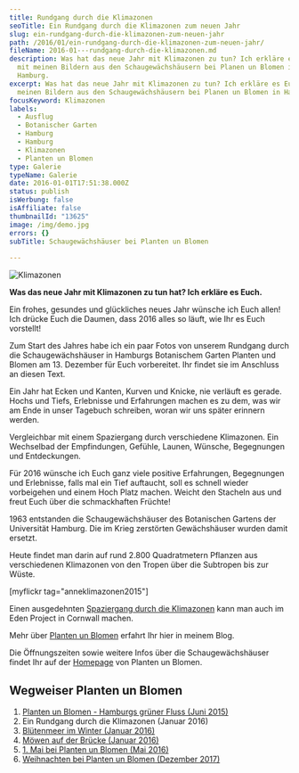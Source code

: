 ```yaml
---
title: Rundgang durch die Klimazonen
seoTitle: Ein Rundgang durch die Klimazonen zum neuen Jahr
slug: ein-rundgang-durch-die-klimazonen-zum-neuen-jahr
path: /2016/01/ein-rundgang-durch-die-klimazonen-zum-neuen-jahr/
fileName: 2016-01---rundgang-durch-die-klimazonen.md
description: Was hat das neue Jahr mit Klimazonen zu tun? Ich erkläre es Euch
  mit meinen Bildern aus den Schaugewächshäusern bei Planen un Blomen in
  Hamburg.
excerpt: Was hat das neue Jahr mit Klimazonen zu tun? Ich erkläre es Euch mit
  meinen Bildern aus den Schaugewächshäusern bei Planen un Blomen in Hamburg.
focusKeyword: Klimazonen
labels:
  - Ausflug
  - Botanischer Garten
  - Hamburg
  - Hamburg
  - Klimazonen
  - Planten un Blomen
type: Galerie
typeName: Galerie
date: 2016-01-01T17:51:38.000Z
status: publish
isWerbung: false
isAffiliate: false
thumbnailId: "13625"
image: /img/demo.jpg
errors: {}
subTitle: Schaugewächshäuser bei Planten un Blomen
  
---
```


![Klimazonen](http://cardamonchai.com/wp-content/uploads/2016/01/23738835919_9011258744_z-640x427.jpg)

**Was das neue Jahr mit Klimazonen zu tun hat? Ich erkläre es Euch.**

Ein frohes, gesundes und glückliches neues Jahr wünsche ich Euch allen! Ich
drücke Euch die Daumen, dass 2016 alles so läuft, wie Ihr es Euch vorstellt!

Zum Start des Jahres habe ich ein paar Fotos von unserem Rundgang durch die
Schaugewächshäuser in Hamburgs Botanischem Garten Planten und Blomen am 13.
Dezember für Euch vorbereitet. Ihr findet sie im Anschluss an diesen Text.

Ein Jahr hat Ecken und Kanten, Kurven und Knicke, nie verläuft es gerade. Hochs
und Tiefs, Erlebnisse und Erfahrungen machen es zu dem, was wir am Ende in unser
Tagebuch schreiben, woran wir uns später erinnern werden.

Vergleichbar mit einem Spaziergang durch verschiedene Klimazonen. Ein Wechselbad
der Empfindungen, Gefühle, Launen, Wünsche, Begegnungen und Entdeckungen.

Für 2016 wünsche ich Euch ganz viele positive Erfahrungen, Begegnungen und
Erlebnisse, falls mal ein Tief auftaucht, soll es schnell wieder vorbeigehen und
einem Hoch Platz machen. Weicht den Stacheln aus und freut Euch über die
schmackhaften Früchte!

1963 entstanden die Schaugewächshäuser des Botanischen Gartens der Universität
Hamburg. Die im Krieg zerstörten Gewächshäuser wurden damit ersetzt.

Heute findet man darin auf rund 2.800 Quadratmetern Pflanzen aus verschiedenen
Klimazonen von den Tropen über die Subtropen bis zur Wüste.

[myflickr tag="anneklimazonen2015"]

Einen ausgedehnten [Spaziergang durch die Klimazonen](/2009/05/eden-project/)
kann man auch im Eden Project in Cornwall machen.

Mehr über [Planten un Blomen](/2015/06/planten-un-blomen/) erfahrt Ihr hier in
meinem Blog.

Die Öffnungszeiten sowie weitere Infos über die Schaugewächshäuser findet Ihr
auf der [Homepage](http://plantenunblomen.hamburg.de/schaugewaechshaeuser/) von
Planten un Blomen.

## Wegweiser Planten un Blomen

1.  [Planten un Blomen - Hamburgs grüner Fluss (Juni 2015)](/2015/06/planten-un-blomen/)
    [](/2016/01/ein-rundgang-durch-die-klimazonen-zum-neuen-jahr/)
1.  Ein Rundgang durch die Klimazonen (Januar 2016)
1.  [Blütenmeer im Winter (Januar 2016)](/2016/01/bluetenpracht-im-winter/)
1.  [Möwen auf der Brücke (Januar 2016)](/2016/01/moewen-auf-der-bruecke/)
1.  [1. Mai bei Planten un Blomen (Mai 2016)](/2016/05/1-mai-bei-planten-un-blomen/)
1.  [Weihnachten bei Planten un Blomen (Dezember 2017)](/2017/12/weihnachten-bei-planten-un-blomen/)

  
